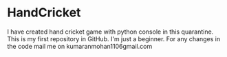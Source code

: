 # HandCricket
I have created hand cricket game with python console in this quarantine. This is my first repository in GitHub. I'm just a beginner. For any changes in the code mail me on kumaranmohan1106gmail.com
